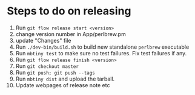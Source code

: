 # Steps to do on releasing

1. Run `git flow release start <version>`
2. change version number in App/perlbrew.pm
3. update "Changes" file
4. Run `./dev-bin/build.sh` to build new standalone `perlbrew` executable
5. Run `mbtiny test` to make sure no test failures. Fix test failures if any.
6. Run `git flow release finish <version>`
7. Run `git checkout master`
8. Run `git push; git push --tags`
9. Run `mbtiny dist` and upload the tarball.
10. Update webpages of release note etc
